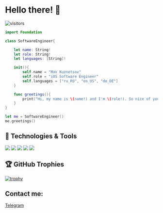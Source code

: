 # Hello there! 👋

![visitors](https://visitor-badge.glitch.me/badge?page_id=icerzack&left_text=My%20Page%20Visitors)

```swift
import Foundation

class SoftwareEngineer{

    let name: String!
    let role: String!
    let languages: [String]!

    init(){
        self.name = "Max Kuznetsov"
        self.role = "iOS Software Engineer"
        self.languages = ["ru_RU", "en_US", "de_DE"]
    }

    func greetings(){
        print("Hi, my name is \(name!) and I'm \(role!). So nice of you to drop in, hope you find some of my work interesting.")
    }
}

let me = SoftwareEngineer()
me.greetings()
```

## 🔧 Technologies & Tools

![](https://img.shields.io/badge/XCode-informational?style=for-the-badge&logo=xcode&logoColor=white&color=blue)
![](https://img.shields.io/badge/IJ-informational?style=for-the-badge&logo=intellij-idea&logoColor=white&color=blue)
![](https://img.shields.io/badge/Swift-informational?style=for-the-badge&logo=swift&logoColor=orange&color=white)
![](https://img.shields.io/badge/Python-informational?style=for-the-badge&logo=python&logoColor=green&color=white)
![](https://img.shields.io/badge/Java-informational?style=for-the-badge&logo=coffeescript&logoColor=orange&color=white)

## 🏆 GitHub Trophies

[![trophy](https://github-profile-trophy.vercel.app/?username=icerzack&theme=nord&column=7)](https://github.com/ryo-ma/github-profile-trophy)

## Contact me:

[Telegram](https://t.me/maxalkuz)
